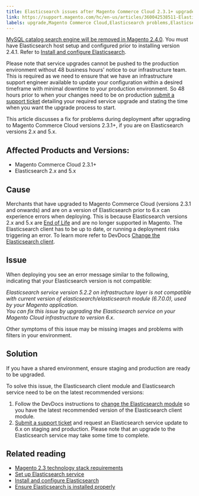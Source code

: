 ```yaml
---
title: Elasticsearch issues after Magento Commerce Cloud 2.3.1+ upgrade
link: https://support.magento.com/hc/en-us/articles/360042538511-Elasticsearch-issues-after-Magento-Commerce-Cloud-2-3-1-upgrade
labels: upgrade,Magento Commerce Cloud,Elasticsearch problems,Elasticsearch,End of Life,Elasticsearch service version not compatible,Elasticsearch 6.x,how to,Elasticsearch 2.x,Elasticsearch 5.x
---
```


<p class="warning"><a href="https://support.magento.com/hc/en-us/articles/360043144271-MySQL-catalog-search-engine-will-be-removed-in-all-versions-of-Magento-2-4-0">MySQL catalog search engine will be removed in Magento 2.4.0</a>. You must have Elasticsearch host setup and configured prior to installing version 2.4.1. Refer to <a href="https://devdocs.magento.com/guides/v2.3/config-guide/elasticsearch/es-overview.html">Install and configure Elasticsearch</a>.</p>

<p class="warning">Please note that service upgrades cannot be pushed to the production environment without 48 business hours' notice to our infrastructure team. This is required as we need to ensure that we have an infrastructure support engineer available to update your configuration within a desired timeframe with minimal downtime to your production environment. So 48 hours prior to when your changes need to be on production <a href="https://support.magento.com/hc/en-us/articles/360019088251">submit a support ticket</a> detailing your required service upgrade and stating the time when you want the upgrade process to start.</p>

This article discusses a fix for problems during deployment after upgrading to Magento Commerce Cloud versions 2.3.1+, if you are on Elasticsearch versions 2.x and 5.x. 

## Affected Products and Versions:

* Magento Commerce Cloud 2.3.1+
* Elasticsearch 2.x and 5.x 

## Cause

Merchants that have upgraded to Magento Commerce Cloud (versions 2.3.1 and onwards) and are on a version of Elasticsearch prior to 6.x can experience errors when deploying. This is because Elasticsearch versions 2.x and 5.x are [End of Life](https://www.elastic.co/support/eol) and are no longer supported in Magento. The Elasticsearch client has to be up to date, or running a deployment risks triggering an error. To learn more refer to DevDocs [Change the Elasticsearch client](https://devdocs.magento.com/guides/v2.3/config-guide/elasticsearch/es-downgrade.html). 

## Issue

When deploying you see an error message similar to the following, indicating that your Elasticsearch version is not compatible:  
  
_Elasticsearch service version 5.2.2 on infrastructure layer is not compatible with current version of elasticsearch/elasticsearch module (6.7.0.0), used by your Magento application._  
_You can fix this issue by upgrading the Elasticsearch service on your Magento Cloud infrastructure to version 6.x_.  
  
Other symptoms of this issue may be missing images and problems with filters in your environment. 

## Solution

<p class="warning">If you have a shared environment, ensure staging and production are ready to be upgraded.</p>

To solve this issue, the Elasticsearch client module and Elasticsearch service need to be on the latest recommended versions:  
  
1. Follow the DevDocs instructions to [change the Elasticsearch module](https://devdocs.magento.com/guides/v2.3/config-guide/elasticsearch/es-downgrade.html) so you have the latest recommended version of the Elasticsearch client module.  
1. [Submit a support ticket](https://support.magento.com/hc/en-us/articles/360019088251) and request an Elasticsearch service update to 6.x on staging and production. Please note that an upgrade to the Elasticsearch service may take some time to complete. 

## Related reading

* [Magento 2.3 technology stack requirements](https://devdocs.magento.com/guides/v2.3/install-gde/system-requirements-tech.html)
* [Set up Elasticsearch service](https://devdocs.magento.com/cloud/project/project-conf-files_services-elastic.html)
* [Install and configure Elasticsearch](https://devdocs.magento.com/guides/v2.3/config-guide/elasticsearch/es-overview.html)
* [Ensure Elasticsearch is installed properly](https://support.magento.com/hc/en-us/articles/360034939312)